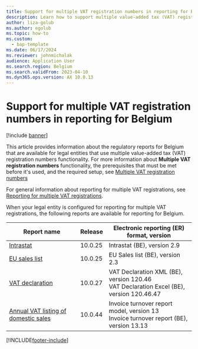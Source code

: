 ```yaml
---
title: Support for multiple VAT registration numbers in reporting for Belgium
description: Learn how to support multiple value-added tax (VAT) registration numbers in reporting for Belgium. with a table outlining releases and versions for report names.
author: liza-golub
ms.author: egolub
ms.topic: how-to
ms.custom: 
  - bap-template
ms.date: 06/17/2024
ms.reviewer: johnmichalak
audience: Application User
ms.search.region: Belgium
ms.search.validFrom: 2023-04-10
ms.dyn365.ops.version: AX 10.0.13
---
```


# Support for multiple VAT registration numbers in reporting for Belgium

[!include [banner](../../includes/banner.md)]

This article provides information about the regulatory reports for Belgium that are available for legal entities that use multiple value-added tax (VAT) registration numbers functionality. For more information about **Multiple VAT registration numbers** functionality, the prerequisites that must be met before it's used, and the required setup, see [Multiple VAT registration numbers](../global/emea-multiple-vat-registration-numbers.md)

For general information about reporting for multiple VAT registrations, see [Reporting for multiple VAT registrations](../global/emea-reporting-for-multiple-vat-registrations.md).

When your legal entity is configured for reporting for multiple VAT registrations, the following reports are available for reporting for Belgium.

| Report name     | Release | Electronic reporting (ER) format, version                |
|-----------------|---------|-----------------------------------|
| [Intrastat](emea-bel-intrastat.md)       | 10.0.25 | Intrastat (BE), version 2.9      |
| [EU sales list](emea-bel-eu-sales-list.md)   | 10.0.25 | EU Sales list (BE), version 2.3  |
| [VAT declaration](emea-bel-vat-declaration-belgium.md) | 10.0.27 | VAT Declaration XML (BE), version 120.46<br>VAT Declaration Excel (BE), version 120.46.47 |
| [Annual VAT listing of domestic sales](emea-bel-annual-vat-listing-of-domestic-sales.md) | 10.0.44 | Invoice turnover report model, version 13 <br> Invoice turnover report (BE), version 13.13 |

[!INCLUDE[footer-include](../../../includes/footer-banner.md)]
